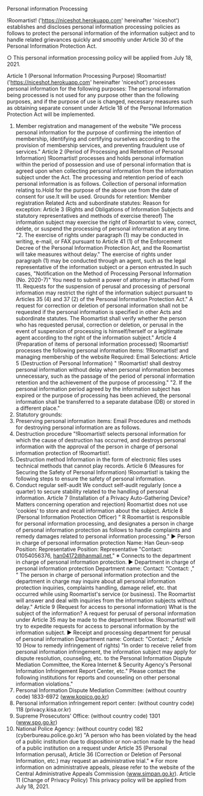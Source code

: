  Personal information Processing


!Roomartist! ('https://niceshot.herokuapp.com' hereinafter 'niceshot') establishes and discloses personal information processing policies as follows to protect the personal information of the information subject and to handle related grievances quickly and smoothly under Article 30 of the Personal Information Protection Act.

○ This personal information processing policy will be applied from July 18, 2021.


Article 1 (Personal Information Processing Purpose) !Roomartist! ('https://niceshot.herokuapp.com' hereinafter 'niceshot') processes personal information for the following purposes: The personal information being processed is not used for any purpose other than the following purposes, and if the purpose of use is changed, necessary measures such as obtaining separate consent under Article 18 of the Personal Information Protection Act will be implemented.
1. Member registration and management of the website
"We process personal information for the purpose of confirming the intention of membership, identifying and certifying ourselves according to the provision of membership services, and preventing fraudulent use of services."
Article 2 (Period of Processing and Retention of Personal Information)
!Roomartist! processes and holds personal information within the period of possession and use of personal information that is agreed upon when collecting personal information from the information subject under the Act.
The processing and retention period of each personal information is as follows.
Collection of personal information relating to.Hold for the purpose of the above use from the date of consent for use.It will be used.
Grounds for retention: Member registration
Related Acts and subordinate statutes:
Reason for exception:
Article 3 (Rights and Obligations of Information Subjects and statutory representatives and methods of exercise thereof)
The information subject may exercise the right of Roomartist to view, correct, delete, or suspend the processing of personal information at any time.
"2. The exercise of rights under paragraph (1) may be conducted in writing, e-mail, or FAX pursuant to Article 41 (1) of the Enforcement Decree of the Personal Information Protection Act, and the Roomartist will take measures without delay."
 The exercise of rights under paragraph (1) may be conducted through an agent, such as the legal representative of the information subject or a person entrusted.In such cases, "Notification on the Method of Processing Personal Information (No. 2020-7)" You need to submit a power of attorney in attached Form 11.
 Requests for the suspension of perusal and processing of personal information may restrict the right of the information subject pursuant to Articles 35 (4) and 37 (2) of the Personal Information Protection Act."
 A request for correction or deletion of personal information shall not be requested if the personal information is specified in other Acts and subordinate statutes.
The Roomartist shall verify whether the person who has requested perusal, correction or deletion, or perusal in the event of suspension of processing is himself/herself or a legitimate agent according to the right of the information subject."
Article 4 (Preparation of items of personal information processed)
!Roomartist! processes the following personal information items:
1!Roomartist!  and managing membership of the website 
Required: Email
Selections:
Article 5 (Destruction of Personal Information)
" !Roomartist! shall destroy personal information without delay when personal information becomes unnecessary, such as the passage of the period of personal information retention and the achievement of the purpose of processing."
"2. If the personal information period agreed by the information subject has expired or the purpose of processing has been achieved, the personal information shall be transferred to a separate database (DB) or stored in a different place."
1. Statutory grounds:
2. Preserving personal information items: Email
 Procedures and methods for destroying personal information are as follows.
1. Destruction procedure
"!Roomartist! selects personal information for which the cause of destruction has occurred, and destroys personal information with the approval of the person in charge of personal information protection of !Roomartist!.
2. Destruction method
Information in the form of electronic files uses technical methods that cannot play records.
Article 6 (Measures for Securing the Safety of Personal Information)
!Roomartist! is taking the following steps to ensure the safety of personal information.
1. Conduct regular self-audit
We conduct self-audit regularly (once a quarter) to secure stability related to the handling of personal information.
Article 7 (Installation of a Privacy Auto-Gathering Device?Matters concerning operation and rejection)
Roomartist does not use 'cookies' to store and recall information about the subject.
Article 8 (Personal Information Protection Officer)
" R Roomartist is responsible for personal information processing, and designates a person in charge of personal information protection as follows to handle complaints and remedy damages related to personal information processing."
▶ Person in charge of personal information protection
Name: Han Geun-seop
Position: Representative
Position: Representative
"Contact: 01054056376, han04172@hanmail.net,"
※ Connects to the department in charge of personal information protection.
▶ Department in charge of personal information protection
Department name:
Contact:
"Contact: ,"
" The person in charge of personal information protection and the department in charge may inquire about all personal information protection inquiries, complaints handling, damage relief, etc. that occurred while using Roomartist's service (or business). The Roomartist will answer and deal with inquiries from the information subjects without delay."
Article 9 (Request for access to personal information)
What is the subject of the information? A request for perusal of personal information under Article 35 may be made to the department below.
!Roomartist! will try to expedite requests for access to personal information by the information subject.
▶ Receipt and processing department for perusal of personal information
Department name:
Contact:
"Contact: ,"
Article 10 (How to remedy infringement of rights)
"In order to receive relief from personal information infringement, the information subject may apply for dispute resolution, counseling, etc. to the Personal Information Dispute Mediation Committee, the Korea Internet & Security Agency's Personal Information Infringement Report Center, etc." Please contact the following institutions for reports and counseling on other personal information violations."
1. Personal Information Dispute Mediation Committee: (without country code) 1833-6972 (www.kopico.go.kr)
2. Personal information infringement report center: (without country code) 118 (privacy.kisa.or.kr)
3. Supreme Prosecutors' Office: (without country code) 1301 (www.spo.go.kr)
4. National Police Agency: (without country code) 182 (cyberbureau.police.go.kr)
"A person who has been violated by the head of a public institution due to disposition or non-action made by the head of a public institution on a request under Article 35 (Personal Information perusal), Article 36 (Correction or Deletion of Personal Information, etc.) may request an administrative trial."
※ For more information on administrative appeals, please refer to the website of the Central Administrative Appeals Commission (www.simpan.go.kr).
Article 11 (Change of Privacy Policy)
This privacy policy will be applied from July 18, 2021.